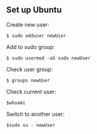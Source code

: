 ## Set up Ubuntu 
Create new user:
```
$ sudo adducer newUser
```              
Add to sudo group:
```
$ sudo usermod -aG sudo newUser
```
Check user group:
```
$ groups newUser
```
Check current user:
```
$whoami 
```
Switch to another user:
```
$sudo su - newUser
```

